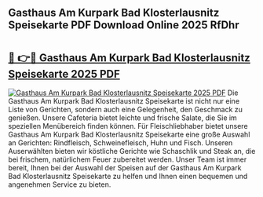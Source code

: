 ## Gasthaus Am Kurpark Bad Klosterlausnitz Speisekarte PDF Download Online 2025 RfDhr

# <h2><a href="http://gc5ken.nevu.top/?p=Gasthaus+Am+Kurpark+Bad+Klosterlausnitz+Speisekarte">🔗 👉🔴 Gasthaus Am Kurpark Bad Klosterlausnitz Speisekarte 2025 PDF</a></h2>

[![Gasthaus Am Kurpark Bad Klosterlausnitz Speisekarte 2025 PDF](https://i.imgur.com/dBaPXMq.png)](http://gc5ken.nevu.top/?p=Gasthaus+Am+Kurpark+Bad+Klosterlausnitz+Speisekarte)
Die Gasthaus Am Kurpark Bad Klosterlausnitz Speisekarte ist nicht nur eine Liste von Gerichten, sondern auch eine Gelegenheit, den Geschmack zu genießen. Unsere Cafeteria bietet leichte und frische Salate, die Sie im speziellen Menübereich finden können. Für Fleischliebhaber bietet unsere Gasthaus Am Kurpark Bad Klosterlausnitz Speisekarte eine große Auswahl an Gerichten: Rindfleisch, Schweinefleisch, Huhn und Fisch. Unseren Auserwählten bieten wir köstliche Gerichte wie Schaschlik und Steak an, die bei frischem, natürlichem Feuer zubereitet werden. Unser Team ist immer bereit, Ihnen bei der Auswahl der Speisen auf der Gasthaus Am Kurpark Bad Klosterlausnitz Speisekarte zu helfen und Ihnen einen bequemen und angenehmen Service zu bieten.
